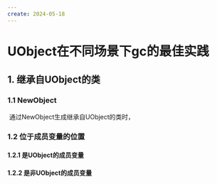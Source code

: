 ```yaml
---
create: 2024-05-18
---
```

# UObject在不同场景下gc的最佳实践

## 1. 继承自UObject的类

### 1.1 NewObject

​	通过NewObject生成继承自UObject的类时，

### 1.2 位于成员变量的位置

#### 1.2.1 是UObject的成员变量

#### 1.2.2 是非UObject的成员变量

